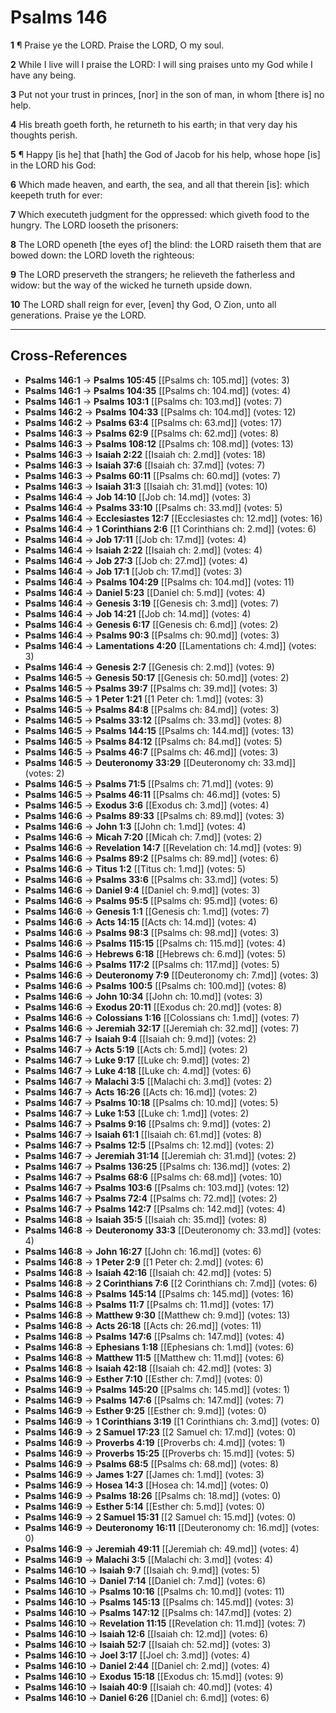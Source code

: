 # Psalms 146

**1** ¶ Praise ye the LORD. Praise the LORD, O my soul.

**2** While I live will I praise the LORD: I will sing praises unto my God while I have any being.

**3** Put not your trust in princes, [nor] in the son of man, in whom [there is] no help.

**4** His breath goeth forth, he returneth to his earth; in that very day his thoughts perish.

**5** ¶ Happy [is he] that [hath] the God of Jacob for his help, whose hope [is] in the LORD his God:

**6** Which made heaven, and earth, the sea, and all that therein [is]: which keepeth truth for ever:

**7** Which executeth judgment for the oppressed: which giveth food to the hungry. The LORD looseth the prisoners:

**8** The LORD openeth [the eyes of] the blind: the LORD raiseth them that are bowed down: the LORD loveth the righteous:

**9** The LORD preserveth the strangers; he relieveth the fatherless and widow: but the way of the wicked he turneth upside down.

**10** The LORD shall reign for ever, [even] thy God, O Zion, unto all generations. Praise ye the LORD.

---

## Cross-References

- **Psalms 146:1** → **Psalms 105:45** [[Psalms ch: 105.md]] (votes: 3)
- **Psalms 146:1** → **Psalms 104:35** [[Psalms ch: 104.md]] (votes: 4)
- **Psalms 146:1** → **Psalms 103:1** [[Psalms ch: 103.md]] (votes: 7)
- **Psalms 146:2** → **Psalms 104:33** [[Psalms ch: 104.md]] (votes: 12)
- **Psalms 146:2** → **Psalms 63:4** [[Psalms ch: 63.md]] (votes: 17)
- **Psalms 146:3** → **Psalms 62:9** [[Psalms ch: 62.md]] (votes: 8)
- **Psalms 146:3** → **Psalms 108:12** [[Psalms ch: 108.md]] (votes: 13)
- **Psalms 146:3** → **Isaiah 2:22** [[Isaiah ch: 2.md]] (votes: 18)
- **Psalms 146:3** → **Isaiah 37:6** [[Isaiah ch: 37.md]] (votes: 7)
- **Psalms 146:3** → **Psalms 60:11** [[Psalms ch: 60.md]] (votes: 7)
- **Psalms 146:3** → **Isaiah 31:3** [[Isaiah ch: 31.md]] (votes: 10)
- **Psalms 146:4** → **Job 14:10** [[Job ch: 14.md]] (votes: 3)
- **Psalms 146:4** → **Psalms 33:10** [[Psalms ch: 33.md]] (votes: 5)
- **Psalms 146:4** → **Ecclesiastes 12:7** [[Ecclesiastes ch: 12.md]] (votes: 16)
- **Psalms 146:4** → **1 Corinthians 2:6** [[1 Corinthians ch: 2.md]] (votes: 6)
- **Psalms 146:4** → **Job 17:11** [[Job ch: 17.md]] (votes: 4)
- **Psalms 146:4** → **Isaiah 2:22** [[Isaiah ch: 2.md]] (votes: 4)
- **Psalms 146:4** → **Job 27:3** [[Job ch: 27.md]] (votes: 4)
- **Psalms 146:4** → **Job 17:1** [[Job ch: 17.md]] (votes: 3)
- **Psalms 146:4** → **Psalms 104:29** [[Psalms ch: 104.md]] (votes: 11)
- **Psalms 146:4** → **Daniel 5:23** [[Daniel ch: 5.md]] (votes: 4)
- **Psalms 146:4** → **Genesis 3:19** [[Genesis ch: 3.md]] (votes: 7)
- **Psalms 146:4** → **Job 14:21** [[Job ch: 14.md]] (votes: 4)
- **Psalms 146:4** → **Genesis 6:17** [[Genesis ch: 6.md]] (votes: 2)
- **Psalms 146:4** → **Psalms 90:3** [[Psalms ch: 90.md]] (votes: 3)
- **Psalms 146:4** → **Lamentations 4:20** [[Lamentations ch: 4.md]] (votes: 3)
- **Psalms 146:4** → **Genesis 2:7** [[Genesis ch: 2.md]] (votes: 9)
- **Psalms 146:5** → **Genesis 50:17** [[Genesis ch: 50.md]] (votes: 2)
- **Psalms 146:5** → **Psalms 39:7** [[Psalms ch: 39.md]] (votes: 3)
- **Psalms 146:5** → **1 Peter 1:21** [[1 Peter ch: 1.md]] (votes: 3)
- **Psalms 146:5** → **Psalms 84:8** [[Psalms ch: 84.md]] (votes: 3)
- **Psalms 146:5** → **Psalms 33:12** [[Psalms ch: 33.md]] (votes: 8)
- **Psalms 146:5** → **Psalms 144:15** [[Psalms ch: 144.md]] (votes: 13)
- **Psalms 146:5** → **Psalms 84:12** [[Psalms ch: 84.md]] (votes: 5)
- **Psalms 146:5** → **Psalms 46:7** [[Psalms ch: 46.md]] (votes: 3)
- **Psalms 146:5** → **Deuteronomy 33:29** [[Deuteronomy ch: 33.md]] (votes: 2)
- **Psalms 146:5** → **Psalms 71:5** [[Psalms ch: 71.md]] (votes: 9)
- **Psalms 146:5** → **Psalms 46:11** [[Psalms ch: 46.md]] (votes: 5)
- **Psalms 146:5** → **Exodus 3:6** [[Exodus ch: 3.md]] (votes: 4)
- **Psalms 146:6** → **Psalms 89:33** [[Psalms ch: 89.md]] (votes: 3)
- **Psalms 146:6** → **John 1:3** [[John ch: 1.md]] (votes: 4)
- **Psalms 146:6** → **Micah 7:20** [[Micah ch: 7.md]] (votes: 2)
- **Psalms 146:6** → **Revelation 14:7** [[Revelation ch: 14.md]] (votes: 9)
- **Psalms 146:6** → **Psalms 89:2** [[Psalms ch: 89.md]] (votes: 6)
- **Psalms 146:6** → **Titus 1:2** [[Titus ch: 1.md]] (votes: 5)
- **Psalms 146:6** → **Psalms 33:6** [[Psalms ch: 33.md]] (votes: 5)
- **Psalms 146:6** → **Daniel 9:4** [[Daniel ch: 9.md]] (votes: 3)
- **Psalms 146:6** → **Psalms 95:5** [[Psalms ch: 95.md]] (votes: 6)
- **Psalms 146:6** → **Genesis 1:1** [[Genesis ch: 1.md]] (votes: 7)
- **Psalms 146:6** → **Acts 14:15** [[Acts ch: 14.md]] (votes: 4)
- **Psalms 146:6** → **Psalms 98:3** [[Psalms ch: 98.md]] (votes: 3)
- **Psalms 146:6** → **Psalms 115:15** [[Psalms ch: 115.md]] (votes: 4)
- **Psalms 146:6** → **Hebrews 6:18** [[Hebrews ch: 6.md]] (votes: 5)
- **Psalms 146:6** → **Psalms 117:2** [[Psalms ch: 117.md]] (votes: 5)
- **Psalms 146:6** → **Deuteronomy 7:9** [[Deuteronomy ch: 7.md]] (votes: 3)
- **Psalms 146:6** → **Psalms 100:5** [[Psalms ch: 100.md]] (votes: 8)
- **Psalms 146:6** → **John 10:34** [[John ch: 10.md]] (votes: 3)
- **Psalms 146:6** → **Exodus 20:11** [[Exodus ch: 20.md]] (votes: 8)
- **Psalms 146:6** → **Colossians 1:16** [[Colossians ch: 1.md]] (votes: 7)
- **Psalms 146:6** → **Jeremiah 32:17** [[Jeremiah ch: 32.md]] (votes: 7)
- **Psalms 146:7** → **Isaiah 9:4** [[Isaiah ch: 9.md]] (votes: 2)
- **Psalms 146:7** → **Acts 5:19** [[Acts ch: 5.md]] (votes: 2)
- **Psalms 146:7** → **Luke 9:17** [[Luke ch: 9.md]] (votes: 2)
- **Psalms 146:7** → **Luke 4:18** [[Luke ch: 4.md]] (votes: 6)
- **Psalms 146:7** → **Malachi 3:5** [[Malachi ch: 3.md]] (votes: 2)
- **Psalms 146:7** → **Acts 16:26** [[Acts ch: 16.md]] (votes: 2)
- **Psalms 146:7** → **Psalms 10:18** [[Psalms ch: 10.md]] (votes: 5)
- **Psalms 146:7** → **Luke 1:53** [[Luke ch: 1.md]] (votes: 2)
- **Psalms 146:7** → **Psalms 9:16** [[Psalms ch: 9.md]] (votes: 2)
- **Psalms 146:7** → **Isaiah 61:1** [[Isaiah ch: 61.md]] (votes: 8)
- **Psalms 146:7** → **Psalms 12:5** [[Psalms ch: 12.md]] (votes: 2)
- **Psalms 146:7** → **Jeremiah 31:14** [[Jeremiah ch: 31.md]] (votes: 2)
- **Psalms 146:7** → **Psalms 136:25** [[Psalms ch: 136.md]] (votes: 2)
- **Psalms 146:7** → **Psalms 68:6** [[Psalms ch: 68.md]] (votes: 10)
- **Psalms 146:7** → **Psalms 103:6** [[Psalms ch: 103.md]] (votes: 12)
- **Psalms 146:7** → **Psalms 72:4** [[Psalms ch: 72.md]] (votes: 2)
- **Psalms 146:7** → **Psalms 142:7** [[Psalms ch: 142.md]] (votes: 4)
- **Psalms 146:8** → **Isaiah 35:5** [[Isaiah ch: 35.md]] (votes: 8)
- **Psalms 146:8** → **Deuteronomy 33:3** [[Deuteronomy ch: 33.md]] (votes: 4)
- **Psalms 146:8** → **John 16:27** [[John ch: 16.md]] (votes: 6)
- **Psalms 146:8** → **1 Peter 2:9** [[1 Peter ch: 2.md]] (votes: 6)
- **Psalms 146:8** → **Isaiah 42:16** [[Isaiah ch: 42.md]] (votes: 5)
- **Psalms 146:8** → **2 Corinthians 7:6** [[2 Corinthians ch: 7.md]] (votes: 6)
- **Psalms 146:8** → **Psalms 145:14** [[Psalms ch: 145.md]] (votes: 16)
- **Psalms 146:8** → **Psalms 11:7** [[Psalms ch: 11.md]] (votes: 17)
- **Psalms 146:8** → **Matthew 9:30** [[Matthew ch: 9.md]] (votes: 13)
- **Psalms 146:8** → **Acts 26:18** [[Acts ch: 26.md]] (votes: 11)
- **Psalms 146:8** → **Psalms 147:6** [[Psalms ch: 147.md]] (votes: 4)
- **Psalms 146:8** → **Ephesians 1:18** [[Ephesians ch: 1.md]] (votes: 6)
- **Psalms 146:8** → **Matthew 11:5** [[Matthew ch: 11.md]] (votes: 6)
- **Psalms 146:8** → **Isaiah 42:18** [[Isaiah ch: 42.md]] (votes: 3)
- **Psalms 146:9** → **Esther 7:10** [[Esther ch: 7.md]] (votes: 0)
- **Psalms 146:9** → **Psalms 145:20** [[Psalms ch: 145.md]] (votes: 1)
- **Psalms 146:9** → **Psalms 147:6** [[Psalms ch: 147.md]] (votes: 7)
- **Psalms 146:9** → **Esther 9:25** [[Esther ch: 9.md]] (votes: 0)
- **Psalms 146:9** → **1 Corinthians 3:19** [[1 Corinthians ch: 3.md]] (votes: 0)
- **Psalms 146:9** → **2 Samuel 17:23** [[2 Samuel ch: 17.md]] (votes: 0)
- **Psalms 146:9** → **Proverbs 4:19** [[Proverbs ch: 4.md]] (votes: 1)
- **Psalms 146:9** → **Proverbs 15:25** [[Proverbs ch: 15.md]] (votes: 5)
- **Psalms 146:9** → **Psalms 68:5** [[Psalms ch: 68.md]] (votes: 8)
- **Psalms 146:9** → **James 1:27** [[James ch: 1.md]] (votes: 3)
- **Psalms 146:9** → **Hosea 14:3** [[Hosea ch: 14.md]] (votes: 0)
- **Psalms 146:9** → **Psalms 18:26** [[Psalms ch: 18.md]] (votes: 0)
- **Psalms 146:9** → **Esther 5:14** [[Esther ch: 5.md]] (votes: 0)
- **Psalms 146:9** → **2 Samuel 15:31** [[2 Samuel ch: 15.md]] (votes: 0)
- **Psalms 146:9** → **Deuteronomy 16:11** [[Deuteronomy ch: 16.md]] (votes: 0)
- **Psalms 146:9** → **Jeremiah 49:11** [[Jeremiah ch: 49.md]] (votes: 4)
- **Psalms 146:9** → **Malachi 3:5** [[Malachi ch: 3.md]] (votes: 4)
- **Psalms 146:10** → **Isaiah 9:7** [[Isaiah ch: 9.md]] (votes: 5)
- **Psalms 146:10** → **Daniel 7:14** [[Daniel ch: 7.md]] (votes: 6)
- **Psalms 146:10** → **Psalms 10:16** [[Psalms ch: 10.md]] (votes: 11)
- **Psalms 146:10** → **Psalms 145:13** [[Psalms ch: 145.md]] (votes: 3)
- **Psalms 146:10** → **Psalms 147:12** [[Psalms ch: 147.md]] (votes: 2)
- **Psalms 146:10** → **Revelation 11:15** [[Revelation ch: 11.md]] (votes: 7)
- **Psalms 146:10** → **Isaiah 12:6** [[Isaiah ch: 12.md]] (votes: 6)
- **Psalms 146:10** → **Isaiah 52:7** [[Isaiah ch: 52.md]] (votes: 3)
- **Psalms 146:10** → **Joel 3:17** [[Joel ch: 3.md]] (votes: 4)
- **Psalms 146:10** → **Daniel 2:44** [[Daniel ch: 2.md]] (votes: 4)
- **Psalms 146:10** → **Exodus 15:18** [[Exodus ch: 15.md]] (votes: 9)
- **Psalms 146:10** → **Isaiah 40:9** [[Isaiah ch: 40.md]] (votes: 4)
- **Psalms 146:10** → **Daniel 6:26** [[Daniel ch: 6.md]] (votes: 6)
